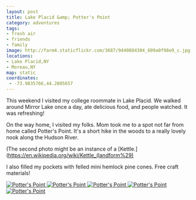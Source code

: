 ```yaml
---
layout: post
title: Lake Placid &amp; Potter's Point
category: adventures
tags: 
- fresh air
- friends
- family
image: http://farm4.staticflickr.com/3687/9440884304_609a0f98e9_c.jpg
locations:
- Lake Placid,NY
- Moreau,NY
map: static
coordinates:
 - -73.9835766,44.2805657
---
```


This weekend I visited my college roommate in Lake Placid. We walked around Mirror Lake once a day, ate delicious food, and people watched. It was refreshing!

On the way home, I visited my folks. Mom took me to a spot not far from home called Potter's Point. It's a short hike in the woods to a really lovely nook along the Hudson River.

(The second photo might be an instance of a [Kettle.](https://en.wikipedia.org/wiki/Kettle_(landform%29)

I also filled my pockets with felled mini hemlock pine cones. Free craft materials!

<div class="photos">
<a href="http://www.flickr.com/photos/91218249@N05/9440867540/" title="Potter's Point by katydecorah, on Flickr">
<img src="http://farm4.staticflickr.com/3792/9440867540_59b0194450_n.jpg" class="img-fourths" alt="Potter's Point"></a><a href="http://www.flickr.com/photos/91218249@N05/9440876766/" title="Potter's Point by katydecorah, on Flickr">
<img src="http://farm8.staticflickr.com/7411/9440876766_8d6c1b1b89_n.jpg" class="img-fourths" alt="Potter's Point"></a><a href="http://www.flickr.com/photos/91218249@N05/9440887880/" title="Potter's Point by katydecorah, on Flickr">
<img src="http://farm6.staticflickr.com/5330/9440887880_7c8b2f0d6a_n.jpg" class="img-fourths" alt="Potter's Point"></a><a href="http://www.flickr.com/photos/91218249@N05/9440890890/" title="Potter's Point by katydecorah, on Flickr">
<img src="http://farm6.staticflickr.com/5527/9440890890_ccecb2bdd6_n.jpg" class="img-fourths" alt="Potter's Point"></a><a href="http://www.flickr.com/photos/91218249@N05/9440884304/" title="Potter's Point by katydecorah, on Flickr">
<img src="http://farm4.staticflickr.com/3687/9440884304_609a0f98e9_c.jpg" alt="Potter's Point" class="pop-out"></a>
</div>